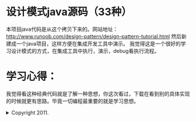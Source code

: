 # 设计模式java源码（33种）
本项目java代码是从这个拷贝下来的。网站地址：
http://www.runoob.com/design-pattern/design-pattern-tutorial.html
然后新建成一个java项目，这样方便在集成开发工具中演示。
我觉得这是一个很好的学习设计模式的方式，在集成工具中执行，演示，debug看执行流程。

# 学习心得：
我觉得看这种经典代码就是了解一种思想，你这次看过，下载在看到别的具体实现的时候就更有思路。毕竟一切编程最重要的就是学习思想。
<details>
<summary>Copyright 2011.</summary>
<p>All pages and graphics on this web site are the property of W3School.</p>
</details>
